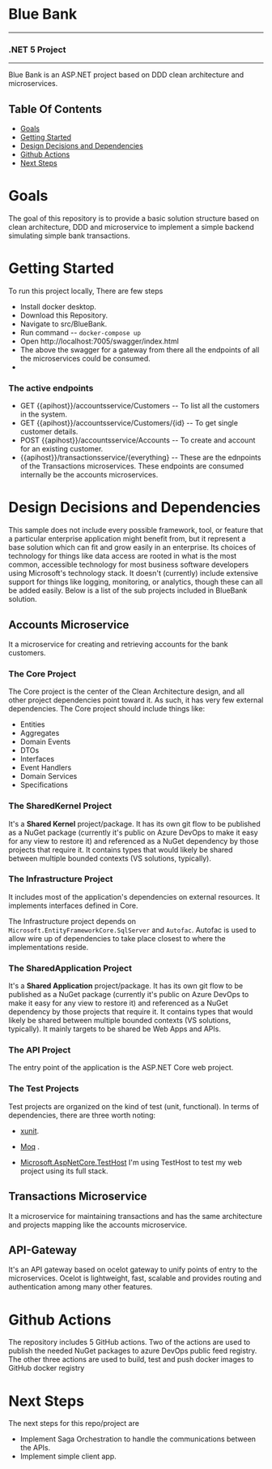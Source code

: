 # Blue Bank
___
### .NET 5 Project
---
Blue Bank is an ASP.NET project based on DDD clean architecture and microservices.

## Table Of Contents
- [Goals](#goals)
- [Getting Started](#getting-started)
- [Design Decisions and Dependencies](#design-decisions-and-dependencies)
- [Github Actions](#github-actions)
- [Next Steps](#next-steps)



# Goals

The goal of this repository is to provide a basic solution structure based on clean architecture, DDD and microservice to implement a simple backend simulating simple bank transactions. 

# Getting Started

To run this project locally, There are few steps
- Install docker desktop.
- Download this Repository.
- Navigate to src/BlueBank.
- Run command 
-- ```docker-compose up```
- Open http://localhost:7005/swagger/index.html
- The above the swagger for a gateway from there all the endpoints of all the microservices could be consumed.
- 
### The active endpoints
- GET {{apihost}}/accountsservice/Customers
-- To list all the customers in the system.
- GET {{apihost}}/accountsservice/Customers/{id}
-- To get single customer details.
- POST {{apihost}}/accountsservice/Accounts
-- To create and account for an existing customer.
- {{apihost}}/transactionsservice/{everything}
-- These are the ednpoints of the Transactions microservices. These endpoints are consumed internally be the accounts microservices.
 
# Design Decisions and Dependencies

This sample does not include every possible framework, tool, or feature that a particular enterprise application might benefit from, but it represent a base solution which can fit and grow easily in an enterprise. Its choices of technology for things like data access are rooted in what is the most common, accessible technology for most business software developers using Microsoft's technology stack. It doesn't (currently) include extensive support for things like logging, monitoring, or analytics, though these can all be added easily. Below is a list of the sub projects included in BlueBank solution.

## Accounts Microservice
It a microservice for creating and retrieving accounts for the bank customers.
### The Core Project
The Core project is the center of the Clean Architecture design, and all other project dependencies point toward it. As such, it has very few external dependencies. The Core project should include things like:
- Entities
- Aggregates
- Domain Events
- DTOs
- Interfaces
- Event Handlers
- Domain Services
- Specifications

### The SharedKernel Project
It's a **Shared Kernel** project/package. It has its own git flow to be published as a NuGet package (currently it's public on Azure DevOps to make it easy for any view to restore it) and referenced as a NuGet dependency by those projects that require it. It contains types that would likely be shared between multiple bounded contexts (VS solutions, typically).

### The Infrastructure Project
It includes most of the application's dependencies on external resources. It implements interfaces defined in Core.

The Infrastructure project depends on `Microsoft.EntityFrameworkCore.SqlServer` and `Autofac`. Autofac is used to allow wire up of dependencies to take place closest to where the implementations reside.

### The SharedApplication Project
It's a **Shared Application** project/package. It has its own git flow to be published as a NuGet package (currently it's public on Azure DevOps to make it easy for any view to restore it) and referenced as a NuGet dependency by those projects that require it. It contains types that would likely be shared between multiple bounded contexts (VS solutions, typically). It mainly targets to be shared be Web Apps and APIs.

### The API Project
The entry point of the application is the ASP.NET Core web project.

### The Test Projects
Test projects are organized on the kind of test (unit, functional). In terms of dependencies, there are three worth noting:

- [xunit](https://www.nuget.org/packages/xunit).

- [Moq](https://www.nuget.org/packages/Moq/) .

- [Microsoft.AspNetCore.TestHost](https://www.nuget.org/packages/Microsoft.AspNetCore.TestHost) I'm using TestHost to test my web project using its full stack.

## Transactions Microservice
It a microservice for maintaining transactions and has the same architecture and projects mapping like the accounts microservice.

## API-Gateway
It's an API gateway based on ocelot gateway to unify points of entry to the microservices.
Ocelot is lightweight, fast, scalable and provides routing and authentication among many other features.

# Github Actions
The repository includes 5 GitHub actions. Two of the actions are used to publish the needed NuGet packages to azure DevOps public feed registry.
The other three actions are used to build, test and push docker images to GitHub docker registry

# Next Steps
The next steps for this repo/project are
- Implement Saga Orchestration to handle the communications between the APIs.
- Implement simple client app.
